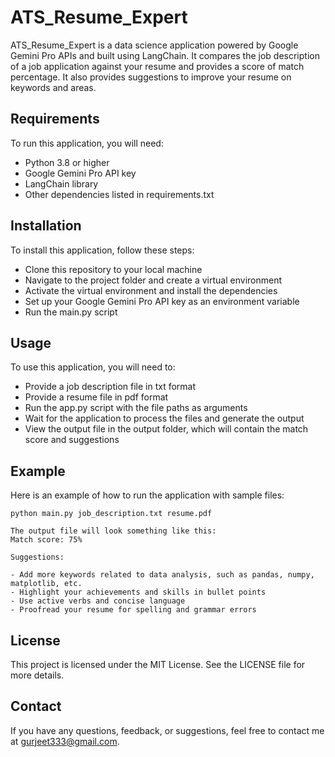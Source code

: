 # ATS_Resume_Expert

ATS_Resume_Expert is a data science application powered by Google Gemini Pro APIs and built using LangChain. It compares the job description of a job application against your resume and provides a score of match percentage. It also provides suggestions to improve your resume on keywords and areas.

## Requirements

To run this application, you will need:

- Python 3.8 or higher
- Google Gemini Pro API key
- LangChain library
- Other dependencies listed in requirements.txt

## Installation

To install this application, follow these steps:

- Clone this repository to your local machine
- Navigate to the project folder and create a virtual environment
- Activate the virtual environment and install the dependencies
- Set up your Google Gemini Pro API key as an environment variable
- Run the main.py script

## Usage

To use this application, you will need to:

- Provide a job description file in txt format
- Provide a resume file in pdf format
- Run the app.py script with the file paths as arguments
- Wait for the application to process the files and generate the output
- View the output file in the output folder, which will contain the match score and suggestions

## Example

Here is an example of how to run the application with sample files:

```
python main.py job_description.txt resume.pdf

The output file will look something like this:
Match score: 75%

Suggestions:

- Add more keywords related to data analysis, such as pandas, numpy, matplotlib, etc.
- Highlight your achievements and skills in bullet points
- Use active verbs and concise language
- Proofread your resume for spelling and grammar errors
``` 


## License
This project is licensed under the MIT License. See the LICENSE file for more details.

## Contact
If you have any questions, feedback, or suggestions, feel free to contact me at gurjeet333@gmail.com.
